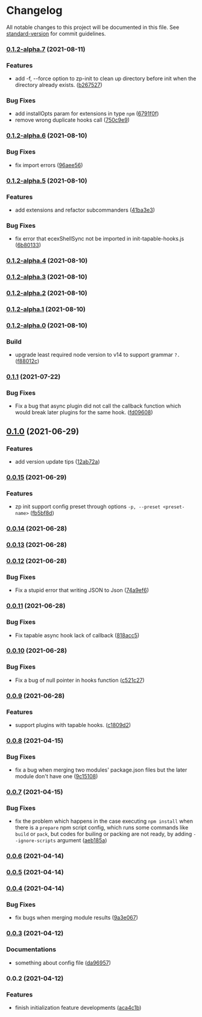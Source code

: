 # Changelog

All notable changes to this project will be documented in this file. See [standard-version](https://github.com/conventional-changelog/standard-version) for commit guidelines.

### [0.1.2-alpha.7](https://github.com/zppack/zp/compare/v0.1.2-alpha.6...v0.1.2-alpha.7) (2021-08-11)


### Features

* add -f, --force option to zp-init to clean up directory before init when the directory already exists. ([b267527](https://github.com/zppack/zp/commit/b267527d13ffbfd0bc0be649b10f4a89228d4a23))


### Bug Fixes

* add installOpts param for extensions in type `npm` ([6791f0f](https://github.com/zppack/zp/commit/6791f0f5c0609f07c34e36bab0fb7bbdc209921c))
* remove wrong duplicate hooks call ([750c9e9](https://github.com/zppack/zp/commit/750c9e9f764748d18c549278990479c366c57bcb))

### [0.1.2-alpha.6](https://github.com/zppack/zp/compare/v0.1.2-alpha.5...v0.1.2-alpha.6) (2021-08-10)


### Bug Fixes

* fix import errors ([96aee56](https://github.com/zppack/zp/commit/96aee564443b1faaf1d3c71a2bd9d1075692e546))

### [0.1.2-alpha.5](https://github.com/zppack/zp/compare/v0.1.2-alpha.4...v0.1.2-alpha.5) (2021-08-10)


### Features

* add extensions and refactor subcommanders ([41ba3e3](https://github.com/zppack/zp/commit/41ba3e35fcada2ea6784e4d51e7b380a017badfe))


### Bug Fixes

* fix error that ecexShellSync not be imported in init-tapable-hooks.js ([6b80133](https://github.com/zppack/zp/commit/6b8013332f03adad875d6fd1e489791fda5f678f))

### [0.1.2-alpha.4](https://github.com/zppack/zp/compare/v0.1.2-alpha.3...v0.1.2-alpha.4) (2021-08-10)

### [0.1.2-alpha.3](https://github.com/zppack/zp/compare/v0.1.2-alpha.2...v0.1.2-alpha.3) (2021-08-10)

### [0.1.2-alpha.2](https://github.com/zppack/zp/compare/v0.1.2-alpha.1...v0.1.2-alpha.2) (2021-08-10)

### [0.1.2-alpha.1](https://github.com/zppack/zp/compare/v0.1.2-alpha.0...v0.1.2-alpha.1) (2021-08-10)

### [0.1.2-alpha.0](https://github.com/zppack/zp/compare/v0.1.1...v0.1.2-alpha.0) (2021-08-10)


### Build

* upgrade least required node version to v14 to support grammar `?.` ([f88012c](https://github.com/zppack/zp/commit/f88012ced1358ff7c7d1668755ab9dfa33fd4472))

### [0.1.1](https://github.com/zppack/zp/compare/v0.1.0...v0.1.1) (2021-07-22)


### Bug Fixes

* Fix a bug that async plugin did not call the callback function which would break later plugins for the same hook. ([fd09608](https://github.com/zppack/zp/commit/fd096083ce4f22f9d88db2a29291885cce5ab83a))

## [0.1.0](https://github.com/zppack/zp/compare/v0.0.15...v0.1.0) (2021-06-29)


### Features

* add version update tips ([12ab72a](https://github.com/zppack/zp/commit/12ab72a5d82ccc2ca7a6b084e8e039649b0526c8))

### [0.0.15](https://github.com/zppack/zp/compare/v0.0.14...v0.0.15) (2021-06-29)


### Features

* zp init support config preset through options `-p, --preset <preset-name>` ([fb5bf8d](https://github.com/zppack/zp/commit/fb5bf8de735e8e8f5bc57bb187f6a904bac55edc))

### [0.0.14](https://github.com/zppack/zp/compare/v0.0.13...v0.0.14) (2021-06-28)

### [0.0.13](https://github.com/zppack/zp/compare/v0.0.12...v0.0.13) (2021-06-28)

### [0.0.12](https://github.com/zppack/zp/compare/v0.0.11...v0.0.12) (2021-06-28)


### Bug Fixes

* Fix a stupid error that writing JSON to Json ([74a9ef6](https://github.com/zppack/zp/commit/74a9ef619d0ea87ab0f0e6cd888c7b0844440d94))

### [0.0.11](https://github.com/zppack/zp/compare/v0.0.10...v0.0.11) (2021-06-28)


### Bug Fixes

* Fix tapable async hook lack of callback ([818acc5](https://github.com/zppack/zp/commit/818acc520ba15cd9cea91d4177d5c36afd43d0e4))

### [0.0.10](https://github.com/zppack/zp/compare/v0.0.9...v0.0.10) (2021-06-28)


### Bug Fixes

* Fix a bug of null pointer in hooks function ([c521c27](https://github.com/zppack/zp/commit/c521c27e623c5ed4388f1e33dae57f3e0d080667))

### [0.0.9](https://github.com/zppack/zp/compare/v0.0.8...v0.0.9) (2021-06-28)


### Features

* support plugins with tapable hooks. ([c1809d2](https://github.com/zppack/zp/commit/c1809d2c19bd91b90a80dcc8989b387a8653be44))

### [0.0.8](https://github.com/zppack/zp/compare/v0.0.7...v0.0.8) (2021-04-15)


### Bug Fixes

* fix a bug when merging two modules' package.json files but the later module don't have one ([9c15108](https://github.com/zppack/zp/commit/9c1510836630d0880fbf71fcd5ed3272eb03b36f))

### [0.0.7](https://github.com/zppack/zp/compare/v0.0.6...v0.0.7) (2021-04-15)


### Bug Fixes

* fix the problem which happens in the case executing `npm install` when there is a `prepare` npm script config, which runs some commands like `build` or `pack`, but codes for builing or packing are not ready, by adding `--ignore-scripts` argument ([aeb185a](https://github.com/zppack/zp/commit/aeb185affc0a369cecd439dc1a9ab560b08d88e8))

### [0.0.6](https://github.com/zppack/zp/compare/v0.0.5...v0.0.6) (2021-04-14)

### [0.0.5](https://github.com/zppack/zp/compare/v0.0.4...v0.0.5) (2021-04-14)

### [0.0.4](https://github.com/zppack/zp/compare/v0.0.3...v0.0.4) (2021-04-14)


### Bug Fixes

* fix bugs when merging module results ([9a3e067](https://github.com/zppack/zp/commit/9a3e067431f66e0083f12b1a2448a301e8c0049c))

### [0.0.3](https://github.com/zppack/zp/compare/v0.0.2...v0.0.3) (2021-04-12)


### Documentations

* something about config file ([da96957](https://github.com/zppack/zp/commit/da96957554e9b675744f309c500665abdfaa6fff))

### 0.0.2 (2021-04-12)


### Features

* finish initialization feature developments ([aca4c1b](https://github.com/zppack/zp/commit/aca4c1bb55e3997c3bedd0c008af5b658b46c927))
